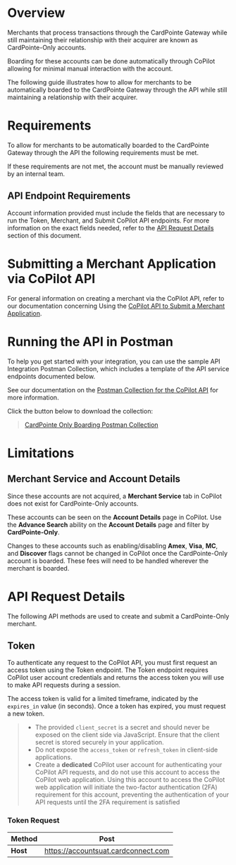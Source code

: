 # Overview

Merchants that process transactions through the CardPointe Gateway while still maintaining their relationship with their acquirer are known as CardPointe-Only accounts.

Boarding for these accounts can be done automatically through CoPilot allowing for minimal manual interaction with the account. 

The following guide illustrates how to allow for merchants to be automatically boarded to the CardPointe Gateway through the API while still maintaining a relationship with their acquirer. 

# Requirements

To allow for merchants to be automatically boarded to the CardPointe Gateway through the API the following requirements must be met.

If these requirements are not met, the account must be manually reviewed by an internal team. 

## API Endpoint Requirements

Account information provided must include the fields that are necessary to run the Token, Merchant, and Submit CoPilot API endpoints. For more information on the exact fields needed, refer to the [API Request Details](#api-request-details) section of this document. 

# Submitting a Merchant Application via CoPilot API

For general information on creating a merchant via the CoPilot API, refer to our documentation concerning Using the [CoPilot API to Submit a Merchant Application]().

# Running the API in Postman

To help you get started with your integration, you can use the sample API Integration Postman Collection, which includes a template of the API service endpoints documented below.

See our documentation on the [Postman Collection for the CoPilot API]() for more information. 

Click the button below to download the collection:

> [CardPointe Only Boarding Postman Collection](https://developer.cardpointe.com/assets/developer/assets/ACH-Payment-Services-NACHA-Operational-Guidelines-Mar-2021.pdf)

# Limitations

## Merchant Service and Account Details

Since these accounts are not acquired, a **Merchant Service** tab in CoPilot does not exist for CardPointe-Only accounts.

These accounts can be seen on the **Account Details** page in CoPilot. Use the **Advance Search** ability on the **Account Details** page and filter by **CardPointe-Only**. 

Changes to these accounts such as enabling/disabling **Amex**, **Visa**, **MC**, and **Discover** flags cannot be changed in CoPilot once the CardPointe-Only account is boarded. These fees will need to be handled wherever the merchant is boarded.

# API Request Details

The following API methods are used to create and submit a CardPointe-Only merchant.

## Token

To authenticate any request to the CoPilot API, you must first request an access token using the Token endpoint. The Token endpoint requires CoPilot user account credentials and returns the access token you will use to make API requests during a session.

The access token is valid for a limited timeframe, indicated by the <code>expires_in</code> value (in seconds). Once a token has expired, you must request a new token.

> - The provided <code>client_secret</code> is a secret and should never be exposed on the client side via JavaScript. Ensure that the client secret is stored securely in your application.
> - Do not expose the <code>access_token</code> or <code>refresh_token</code> in client-side applications.
> - Create a **dedicated** CoPilot user account for authenticating your CoPilot API requests, and do not use this account to access the CoPilot web application. Using this account to access the CoPilot web application will initiate the two-factor authentication (2FA) requirement for this account, preventing the authentication of your API requests until the 2FA requirement is satisfied



### Token Request

| **Method** | Post |
| -- | -- |
|**Host** | https://accountsuat.cardconnect.com |

